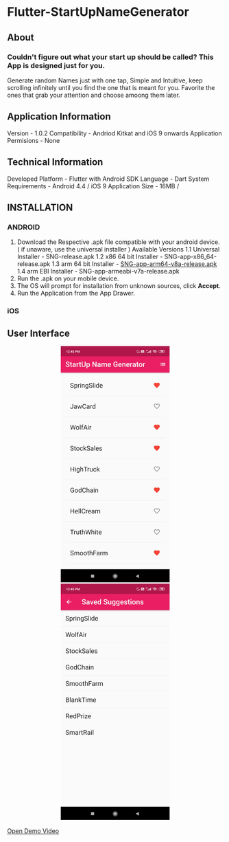 # Flutter-StartUpNameGenerator
## About
### Couldn't figure out what your start up should be called? This App is designed just for you.
Generate random Names just with one tap, Simple and Intuitive, keep scrolling infinitely until you find the one that is meant for you.
Favorite the ones that grab your attention and choose amoong them later.

## Application Information
Version - 1.0.2
Compatibility - Andriod Kitkat and iOS 9 onwards
Application Permisions - None

## Technical Information
Developed Platform - Flutter with Android SDK
Language - Dart
System Requirements - Android 4.4 / iOS 9
Application Size - 16MB /

## INSTALLATION
### ANDROID
1. Download the Respective .apk file compatible with your android device. ( if unaware, use the universal installer )
  Available Versions
  1.1 Universal Installer     - SNG-release.apk
  1.2 x86 64 bit Installer    - SNG-app-x86_64-release.apk
  1.3 arm 64 bit Installer    - [SNG-app-arm64-v8a-release.apk](https://github.com/sgagankumar/Flutter-StartUpNameGenerator/raw/master/Application%20Release/Android/SNG-arm64-v8a-release.apk)
  1.4 arm EBI Installer       - SNG-app-armeabi-v7a-release.apk
2. Run the .apk on your mobile device.
3. The OS will prompt for installation from unknown sources, click **Accept**.
4. Run the Application from the App Drawer.

### iOS


## User Interface
<div align="center" >
  <img src="https://raw.githubusercontent.com/sgagankumar/Flutter-StartUpNameGenerator/master/Screenshots/SS1.jpg" alt="Application Interface" width=auto height=550px hspace="20"/>
 <img src="https://raw.githubusercontent.com/sgagankumar/Flutter-StartUpNameGenerator/master/Screenshots/SS2.jpg" alt="Application Interface" width=auto height=550pxhspace="20"/>
</div>

[Open Demo Video](https://www.github.com/sgagankumar/Flutter-StartUpNameGenerator/raw/master/Screenshots/Demo.mp4)
